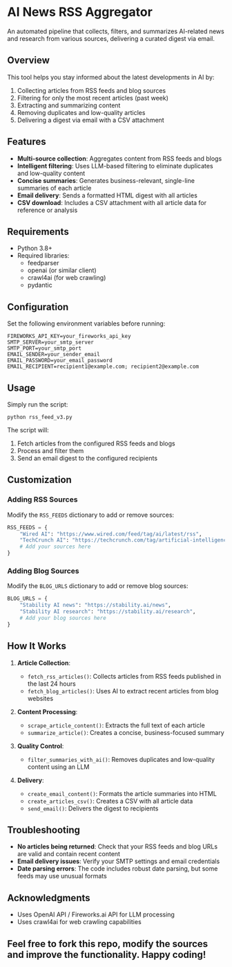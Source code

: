 # AI News RSS Aggregator

An automated pipeline that collects, filters, and summarizes AI-related news and research from various sources, delivering a curated digest via email.

## Overview

This tool helps you stay informed about the latest developments in AI by:
1. Collecting articles from RSS feeds and blog sources
2. Filtering for only the most recent articles (past week)
3. Extracting and summarizing content
4. Removing duplicates and low-quality articles
5. Delivering a digest via email with a CSV attachment

## Features

- **Multi-source collection**: Aggregates content from RSS feeds and blogs
- **Intelligent filtering**: Uses LLM-based filtering to eliminate duplicates and low-quality content
- **Concise summaries**: Generates business-relevant, single-line summaries of each article
- **Email delivery**: Sends a formatted HTML digest with all articles
- **CSV download**: Includes a CSV attachment with all article data for reference or analysis

## Requirements

- Python 3.8+
- Required libraries:
  - feedparser
  - openai (or similar client)
  - crawl4ai (for web crawling)
  - pydantic

## Configuration

Set the following environment variables before running:

```
FIREWORKS_API_KEY=your_fireworks_api_key
SMTP_SERVER=your_smtp_server
SMTP_PORT=your_smtp_port
EMAIL_SENDER=your_sender_email
EMAIL_PASSWORD=your_email_password
EMAIL_RECIPIENT=recipient1@example.com; recipient2@example.com
```

## Usage

Simply run the script:

```
python rss_feed_v3.py
```

The script will:
1. Fetch articles from the configured RSS feeds and blogs
2. Process and filter them
3. Send an email digest to the configured recipients

## Customization

### Adding RSS Sources

Modify the `RSS_FEEDS` dictionary to add or remove sources:

```python
RSS_FEEDS = {  
    "Wired AI": "https://www.wired.com/feed/tag/ai/latest/rss",
    "TechCrunch AI": "https://techcrunch.com/tag/artificial-intelligence/feed/",
    # Add your sources here
}
```

### Adding Blog Sources

Modify the `BLOG_URLS` dictionary to add or remove blog sources:

```python
BLOG_URLS = {
    "Stability AI news": "https://stability.ai/news",
    "Stability AI research": "https://stability.ai/research",
    # Add your blog sources here
}
```

## How It Works

1. **Article Collection**:
   - `fetch_rss_articles()`: Collects articles from RSS feeds published in the last 24 hours
   - `fetch_blog_articles()`: Uses AI to extract recent articles from blog websites

2. **Content Processing**:
   - `scrape_article_content()`: Extracts the full text of each article
   - `summarize_article()`: Creates a concise, business-focused summary

3. **Quality Control**:
   - `filter_summaries_with_ai()`: Removes duplicates and low-quality content using an LLM

4. **Delivery**:
   - `create_email_content()`: Formats the article summaries into HTML
   - `create_articles_csv()`: Creates a CSV with all article data
   - `send_email()`: Delivers the digest to recipients

## Troubleshooting

- **No articles being returned**: Check that your RSS feeds and blog URLs are valid and contain recent content
- **Email delivery issues**: Verify your SMTP settings and email credentials
- **Date parsing errors**: The code includes robust date parsing, but some feeds may use unusual formats

## Acknowledgments

- Uses OpenAI API / Fireworks.ai API for LLM processing
- Uses crawl4ai for web crawling capabilities

## Feel free to fork this repo, modify the sources and improve the functionality. Happy coding!
